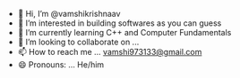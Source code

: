 - 👋 Hi, I’m @vamshikrishnaav
- 👀 I’m interested in building softwares as you can guess
- 🌱 I’m currently learning C++ and Computer Fundamentals
- 💞️ I’m looking to collaborate on ...
- 📫 How to reach me ... vamshi973133@gmail.com
- 😄 Pronouns: ... He/him

<!---
vamshikrishnaav/vamshikrishnaav is a ✨ special ✨ repository because its `README.md` (this file) appears on your GitHub profile.
You can click the Preview link to take a look at your changes.
--->

